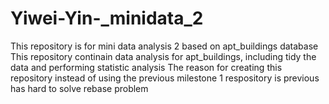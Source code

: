 # Yiwei-Yin-_minidata_2
This repository is for mini data analysis 2 based on apt_buildings database
This repository continain data analysis for apt_buildings, including tidy the data and performing statistic analysis
The reason for creating this repository instead of using the previous milestone 1 respository is previous has hard to solve rebase problem 
